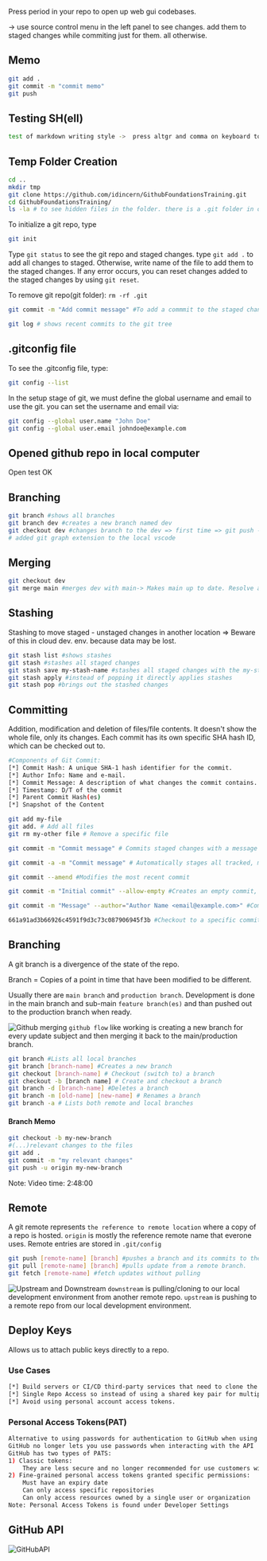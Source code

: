 Press period in your repo to open up web gui codebases.

-> use source control menu in the left panel to see changes. add them to staged changes while commiting just for them. all otherwise.
## Memo
```sh
git add .
git commit -m "commit memo"
git push
```

## Testing SH(ell)
```sh
test of markdown writing style ->  press altgr and comma on keyboard to write backticks. 3 backticks open markdown container
```

## Temp Folder Creation
```sh
cd ..
mkdir tmp
git clone https://github.com/idincern/GithubFoundationsTraining.git
cd GithubFoundationsTraining/
ls -la # to see hidden files in the folder. there is a .git folder in our ws which means that it is a git repo.
```

To initialize a git repo, type
```sh
git init
```

Type ``git status`` to see the git repo and staged changes.
type ``git add .`` to add all changes to staged. Otherwise, write name of the file to add them to the staged changes. If any error occurs, you can reset changes added to the staged changes by using ``git reset``.

To remove git repo(git folder): ``rm -rf .git``

```sh
git commit -m "Add commit message" #To add a commmit to the staged changes
```

```sh
git log # shows recent commits to the git tree
```

## .gitconfig file
To see the .gitconfig file, type:

```sh
git config --list
```

In the setup stage of git, we must define the global username and email to use the git.
you can set the username and email via:

```sh
git config --global user.name "John Doe"
git config --global user.email johndoe@example.com
```

## Opened github repo in local computer
Open test OK


## Branching
```sh
git branch #shows all branches
git branch dev #creates a new branch named dev
git checkout dev #changes branch to the dev => first time => git push -u origin dev
# added git graph extension to the local vscode
```

## Merging
```sh
git checkout dev
git merge main #merges dev with main-> Makes main up to date. Resolve any conflicts with the main first if there is any.
```

## Stashing
Stashing to move staged - unstaged changes in another location => 
Beware of this in cloud dev. env. because data may be lost.
```sh
git stash list #shows stashes
git stash #stashes all staged changes
git stash save my-stash-name #stashes all staged changes with the my-stash-name name
git stash apply #instead of popping it directly applies stashes
git stash pop #brings out the stashed changes
```

## Committing
Addition, modification and deletion of files/file contents.
It doesn't show the whole file, only its changes.
Each commit has its own specific SHA hash ID, which can be checked out to.
```sh
#Components of Git Commit:
[*] Commit Hash: A unique SHA-1 hash identifier for the commit.
[*] Author Info: Name and e-mail.
[*] Commit Message: A description of what changes the commit contains.
[*] Timestamp: D/T of the commit
[*] Parent Commit Hash(es)
[*] Snapshot of the Content
```

```sh
git add my-file
git add. # Add all files
git rm my-other file # Remove a specific file

git commit -m "Commit message" # Commits staged changes with a message

git commit -a -m "Commit message" # Automatically stages all tracked, modified files before the commit 

git commit --amend #Modifies the most recent commit 

git commit -m "Initial commit" --allow-empty #Creates an empty commit, useful as a placeholder

git commit -m "Message" --author="Author Name <email@example.com>" #Commits with a specified author.

661a91ad3b66926c4591f9d3c73c087906945f3b #Checkout to a specific commit based on SHA hash git checkout 
```

## Branching
A git branch is a divergence of the state of the repo.

Branch = Copies of a point in time that have been modified to be different.

Usually there are ``main branch`` and ``production branch``. Development is done in the main branch and sub-main ``feature branch(es)`` and than pushed out to the production branch when ready.

![Github merging](<github flow.PNG>)
``github flow`` like working is creating a new branch for every update subject and then merging it back to the main/production branch.

```sh
git branch #Lists all local branches 
git branch [branch-name] #Creates a new branch 
git checkout [branch-name] # Checkout (switch to) a branch 
git checkout -b [branch name] # Create and checkout a branch 
git branch -d [branch-name] #Deletes a branch
git branch -m [old-name] [new-name] # Renames a branch
git branch -a # Lists both remote and local branches 
```

#### Branch Memo
```sh
git checkout -b my-new-branch 
#(...)relevant changes to the files
git add .
git commit -m "my relevant changes"
git push -u origin my-new-branch
```
Note: Video time: 2:48:00

## Remote
A git remote represents ``the reference to remote location`` where a copy of a repo is hosted.
``origin`` is mostly the reference remote name that everone uses. 
Remote entries are stored in ``.git/config``
```sh
git push [remote-name] [branch] #pushes a branch and its commits to the specific remote
git pull [remote-name] [branch] #pulls update from a remote branch.
git fetch [remote-name] #fetch updates without pulling
```
![Upstream and Downstream](upstream-dwnstream.PNG)
``downstream`` is pulling/cloning to our local development environment from another remote repo.
``upstream`` is pushing to a remote repo from our local development environment.

## Deploy Keys
Allows us to attach public keys directly to a repo.
### Use Cases
```sh
[*] Build servers or CI/CD third-party services that need to clone the repo so they perform a build or deploy.
[*] Single Repo Access so instead of using a shared key pair for multiple repos you have a single key pair for a single Git repo.
[*] Avoid using personal account access tokens.

```

### Personal Access Tokens(PAT)
```sh
Alternative to using passwords for authentication to GitHub when using the GitHub API or the command line
GitHub no longer lets you use passwords when interacting with the API
GitHub has two types of PATS:
1) Classic tokens:
    They are less secure and no longer recommended for use customers with legacy systems may be still using classic token.
2) Fine-grained personal access tokens granted specific permissions:
    Must have an expiry date
    Can only access specific repositories
    Can only access resources owned by a single user or organization
Note: Personal Access Tokens is found under Developer Settings
```

## GitHub API
![GitHubAPI](gitubAPI.PNG)